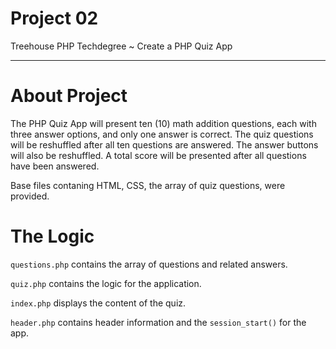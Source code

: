 # Project 02
Treehouse PHP Techdegree ~ Create a PHP Quiz App

<hr>

# About Project 
The PHP Quiz App will present ten (10) math addition questions, each with three answer options, and only one answer is correct. The quiz questions will be reshuffled after all ten questions are answered. The answer buttons will also be reshuffled. A total score will be presented after all questions have been answered.

Base files contaning HTML, CSS, the array of quiz questions, were provided.


# The Logic 
`questions.php` contains the array of questions and related answers.

`quiz.php` contains the logic for the application.

`index.php` displays the content of the quiz.

`header.php` contains header information and the `session_start()` for the app.
